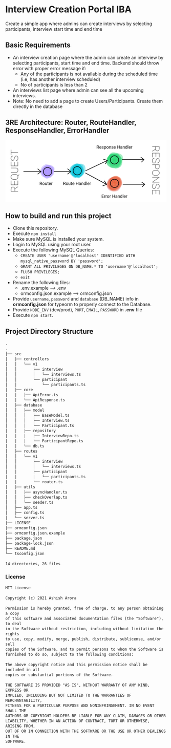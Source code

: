 # Interview Creation Portal IBA
Create a simple app where admins can create interviews by selecting participants, interview start time and end time

## Basic Requirements
* An interview creation page where the admin can create an interview by selecting participants, start time and end time. Backend should throw error with proper error message if: 
  * Any of the participants is not available during the scheduled time (i.e, has another interview scheduled)
  * No of participants is less than 2
* An interviews list page where admin can see all the upcoming interviews.
* Note: No need to add a page to create Users/Participants. Create them directly in the database

## 3RE Architecture: Router, RouteHandler, ResponseHandler, ErrorHandler

![](github_assets/3RE.png)

## How to build and run this project

* Clone this repository.
* Execute `npm install`
* Make sure MySQL is installed your system.
* Login to MySQL using your root user.
* Execute the following MySQL Queries:
  * `CREATE USER 'username'@'localhost' IDENTIFIED WITH mysql_native_password BY 'password';`
  * `GRANT ALL PRIVILEGES ON DB_NAME.* TO 'username'@'localhost';`
  * `FLUSH PRIVILEGES;`
  * `exit`
* Rename the following files:
  * .env.example --> .env
  * ormconfig.json.example --> ormconfig.json
* Provide `username`, `password` and `database` (DB_NAME) info in **ormconfig.json** for typeorm to properly connect to the Database.
* Provide `NODE_ENV` (dev/prod), `PORT`, `EMAIL`, `PASSWORD` in **.env** file
* Execute `npm start`.

## Project Directory Structure

```
.
.
├── src
│   ├── controllers
│   │   └── v1
│   │       ├── interview
│   │       │   └── interviews.ts
│   │       └── participant
│   │           └── participants.ts
│   ├── core
│   │   ├── ApiError.ts
│   │   └── ApiResponse.ts
│   ├── database
│   │   ├── model
│   │   │   ├── BaseModel.ts
│   │   │   ├── Interview.ts
│   │   │   └── Participant.ts
│   │   ├── repository
│   │   │   ├── InterviewRepo.ts
│   │   │   └── ParticipantRepo.ts
│   │   └── db.ts
│   ├── routes
│   │   └── v1
│   │       ├── interview
│   │       │   └── interviews.ts
│   │       ├── participant
│   │       │   └── participants.ts
│   │       └── router.ts
│   ├── utils
│   │   ├── asyncHandler.ts
│   │   ├── checkOverlap.ts
│   │   └── seeder.ts
│   ├── app.ts
│   ├── config.ts
│   └── server.ts
├── LICENSE
├── ormconfig.json
├── ormconfig.json.example
├── package.json
├── package-lock.json
├── README.md
└── tsconfig.json

14 directories, 26 files

```


### License

```
MIT License

Copyright (c) 2021 Ashish Arora

Permission is hereby granted, free of charge, to any person obtaining a copy
of this software and associated documentation files (the "Software"), to deal
in the Software without restriction, including without limitation the rights
to use, copy, modify, merge, publish, distribute, sublicense, and/or sell
copies of the Software, and to permit persons to whom the Software is
furnished to do so, subject to the following conditions:

The above copyright notice and this permission notice shall be included in all
copies or substantial portions of the Software.

THE SOFTWARE IS PROVIDED "AS IS", WITHOUT WARRANTY OF ANY KIND, EXPRESS OR
IMPLIED, INCLUDING BUT NOT LIMITED TO THE WARRANTIES OF MERCHANTABILITY,
FITNESS FOR A PARTICULAR PURPOSE AND NONINFRINGEMENT. IN NO EVENT SHALL THE
AUTHORS OR COPYRIGHT HOLDERS BE LIABLE FOR ANY CLAIM, DAMAGES OR OTHER
LIABILITY, WHETHER IN AN ACTION OF CONTRACT, TORT OR OTHERWISE, ARISING FROM,
OUT OF OR IN CONNECTION WITH THE SOFTWARE OR THE USE OR OTHER DEALINGS IN THE
SOFTWARE.
```
